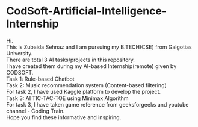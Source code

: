 # CodSoft-Artificial-Intelligence-Internship
Hi.<br>
This is Zubaida Sehnaz and I am pursuing my B.TECH(CSE) from Galgotias University.<br>
There are total 3 AI tasks/projects in this repository.<br>
I have created them during my AI-based Internship(remote) given by CODSOFT.<br>
Task 1: Rule-based Chatbot <br>
Task 2: Music recommendation system (Content-based filtering)<br>
For task 2, I have used Kaggle platform to develop the project.<br>
Task 3: AI TIC-TAC-TOE using Minimax Algorithm<br>
For task 3, I have taken game reference from geeksforgeeks and youtube channel - Coding Train.<br>
Hope you find these informative and inspiring.<br>
